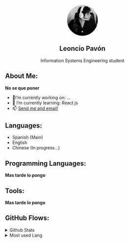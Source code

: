 <p align="center">
 <img width="100px" src="img/LeoncioPavon.png" align="center"/>
 <h2 align="center">Leoncio Pavón </h2>
 <p align="center">Information Systems Engineering student</p> 
 

## About Me:
**No se que poner** 
- 🔭I’m currently working on: ...
- 🌱 I’m currently learning: React js
- 📫 <a href="mailto:leonciox5000@gmail.com">Send me and email!</a>


## Languages:
- Spanish (Main)
- English 
- Chinese (In progress...) 

## Programming Languages:
**Mas tarde lo pongo** 

## Tools:
**Mas tarde lo pongo** 

##  GitHub Flows: 

<details>
<summary>Github Stats</summary>
<br>

 <img height="180em" src="https://github-readme-stats-eight-theta.vercel.app/api?username=LeoncioPavon&show_icons=true&theme=algolia&include_all_commits=true&count_private=true"/>
 
<br>

![](http://github-profile-summary-cards.vercel.app/api/cards/profile-details?username=LeoncioPavon&theme=dracula)

</details>

<details>
<summary>Most used Lang</summary>
<br>

<img height="180em" src="https://github-readme-stats-eight-theta.vercel.app/api/top-langs/?username=LeoncioPavon&layout=compact&langs_count=8&theme=algolia"/>

</details>

